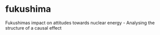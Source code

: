 fukushima
=========

Fukushimas impact on attitudes towards nuclear energy - Analysing the structure of a causal effect
